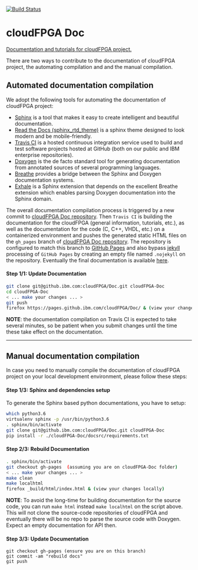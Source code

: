 [![Build Status](https://travis.ibm.com/cloudFPGA/Doc.svg?token=8sgWzx3xuqu53CzFUy8K&branch=master)](https://travis.ibm.com/cloudFPGA/Doc)

# cloudFPGA Doc
[Documentation and tutorials for cloudFPGA project.](https://pages.github.ibm.com/cloudFPGA/Doc/)

There are two ways to contribute to the documentation of cloudFPGA project, the automating compilation and and the manual compilation.

## Automated documentation compilation

We adopt the following tools for automating the documentation of cloudFPGA project:
* [Sphinx](https://www.sphinx-doc.org/en/master/) is a tool that makes it easy to create intelligent and beautiful documentation.
* [Read the Docs (sphinx_rtd_theme)](https://readthedocs.org/) is a sphinx theme designed to look modern and be mobile-friendly.
* [Travis CI](https://travis-ci.org/) is a hosted continuous integration service used to build and test software projects hosted at GitHub (both on our public and IBM enterprise repositories).
* [Doxygen](http://www.doxygen.nl/) is the de facto standard tool for generating documentation from annotated sources of several programming languages.
* [Breathe](https://breathe.readthedocs.io/en/latest/) provides a bridge between the Sphinx and Doxygen documentation systems.
* [Exhale](https://exhale.readthedocs.io/en/latest/index.html) is a Sphinx extension that depends on the excellent Breathe extension which enables parsing Doxygen documentation into the Sphinx domain.

The overall documentation compilation process is triggered by a new commit to [cloudFPGA Doc repository](https://github.ibm.com/cloudFPGA/Doc). Then `Travis CI` is building the documentation for the cloudFPGA (general information, tutorials, etc.), as well as the documentation for the code (C, C++, VHDL, etc.) on a containerized environment and pushes the generated static HTML files on the `gh_pages` branch of [cloudFPGA Doc repository](https://github.ibm.com/cloudFPGA/Doc). The repository is configured to match this branch to [GitHub Pages](https://help.github.com/en/github/working-with-github-pages/getting-started-with-github-pages) and also bypass [jekyll](https://jekyllrb.com/) processing of `GitHub Pages` by creating an empty file named `.nojekyll` on the repository. Eventually the final documentation is available [here](https://pages.github.ibm.com/cloudFPGA/Doc/).

#### Step 1/1: Update Documentation

```bash
git clone git@github.ibm.com:cloudFPGA/Doc.git cloudFPGA-Doc
cd cloudFPGA-Doc
< ... make your changes ... >
git push
firefox https://pages.github.ibm.com/cloudFPGA/Doc/ & (view your changes)
```

**NOTE**: the documentation compilation on Travis CI is expected to take several minutes, so be patient when you submit changes until the time these take effect on the documentation.

***

## Manual documentation compilation
In case you need to manually compile the documentation of cloudFPGA project on your local development environment, please follow these steps:

#### Step 1/3: Sphinx and dependencies setup 

To generate the Sphinx based python documentations, you have to setup:
```bash
which python3.6
virtualenv sphinx -p /usr/bin/python3.6
. sphinx/bin/activate
git clone git@github.ibm.com:cloudFPGA/Doc.git cloudFPGA-Doc
pip install -r ./cloudFPGA-Doc/docsrc/requirements.txt
```
#### Step 2/3: Rebuild Documentation

```bash
. sphinx/bin/activate
git checkout gh-pages  (assuming you are on cloudFPGA-Doc folder)
< ... make your changes ... >
make clean
make localhtml
firefox _build/html/index.html & (view your changes locally)
```

**NOTE**: To avoid the long-time for building documentation for the source code, you can run `make html` instead `make localhtml` on the script above. This will not clone the source-code repositories of cloudFPGA and eventually there will be no repo to parse the source code with Doxygen. Expect an empty documentation for API then.

#### Step 3/3: Update Documentation

```
git checkout gh-pages (ensure you are on this branch)
git commit -am "rebuild docs"
git push
```
